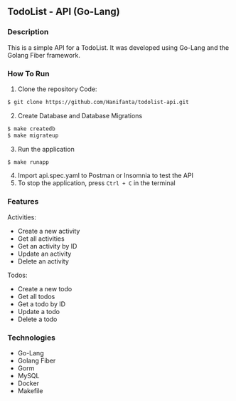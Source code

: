## TodoList - API (Go-Lang)

### Description
This is a simple API for a TodoList. It was developed using Go-Lang and the Golang Fiber framework.

### How To Run
1. Clone the repository
Code:
```bash
$ git clone https://github.com/Hanifanta/todolist-api.git
```
2. Create Database and Database Migrations
```bash
$ make createdb
$ make migrateup
```
3. Run the application
```bash
$ make runapp
```
4. Import api.spec.yaml to Postman or Insomnia to test the API
5. To stop the application, press `Ctrl + C` in the terminal

### Features
Activities:
- Create a new activity
- Get all activities
- Get an activity by ID
- Update an activity
- Delete an activity

Todos:
- Create a new todo
- Get all todos
- Get a todo by ID
- Update a todo
- Delete a todo

### Technologies
- Go-Lang
- Golang Fiber
- Gorm
- MySQL
- Docker
- Makefile